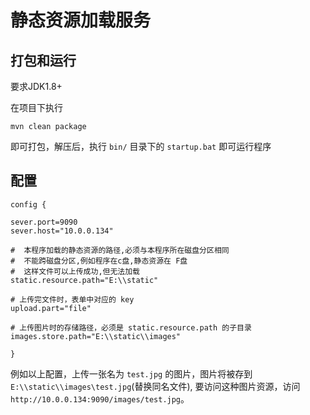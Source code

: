 # 静态资源加载服务

## 打包和运行

要求JDK1.8+

在项目下执行

```
mvn clean package
```

即可打包，解压后，执行  `bin/` 目录下的 `startup.bat` 即可运行程序

## 配置

```
config {

sever.port=9090
sever.host="10.0.0.134"

#  本程序加载的静态资源的路径,必须与本程序所在磁盘分区相同
#  不能跨磁盘分区,例如程序在c盘,静态资源在 F盘
#  这样文件可以上传成功,但无法加载
static.resource.path="E:\\static"

# 上传完文件时，表单中对应的 key
upload.part="file"

# 上传图片时的存储路径，必须是 static.resource.path 的子目录
images.store.path="E:\\static\\images"

}
```

例如以上配置，上传一张名为 `test.jpg` 的图片，图片将被存到 `E:\\static\\images\test.jpg`(替换同名文件),
要访问这种图片资源，访问 `http://10.0.0.134:9090/images/test.jpg`。
